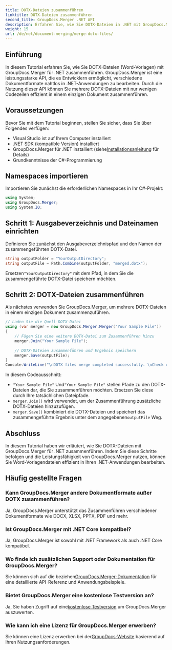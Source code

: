 ```yaml
---
title: DOTX-Dateien zusammenführen
linktitle: DOTX-Dateien zusammenführen
second_title: GroupDocs.Merger .NET API
description: Erfahren Sie, wie Sie DOTX-Dateien in .NET mit GroupDocs.Merger mühelos zusammenführen. Erweitern Sie Ihre Fähigkeiten zur Dokumentenbearbeitung.
weight: 15
url: /de/net/document-merging/merge-dotx-files/
---
```

## Einführung
In diesem Tutorial erfahren Sie, wie Sie DOTX-Dateien (Word-Vorlagen) mit GroupDocs.Merger für .NET zusammenführen. GroupDocs.Merger ist eine leistungsstarke API, die es Entwicklern ermöglicht, verschiedene Dokumentformate nahtlos in .NET-Anwendungen zu bearbeiten. Durch die Nutzung dieser API können Sie mehrere DOTX-Dateien mit nur wenigen Codezeilen effizient in einem einzigen Dokument zusammenführen.
## Voraussetzungen
Bevor Sie mit dem Tutorial beginnen, stellen Sie sicher, dass Sie über Folgendes verfügen:
- Visual Studio ist auf Ihrem Computer installiert
- .NET SDK (kompatible Version) installiert
-  GroupDocs.Merger für .NET installiert (siehe[Installationsanleitung](https://tutorials.groupdocs.com/merger/net/) für Details)
- Grundkenntnisse der C#-Programmierung

## Namespaces importieren
Importieren Sie zunächst die erforderlichen Namespaces in Ihr C#-Projekt:
```csharp
using System; 
using GroupDocs.Merger;
using System.IO;
```
## Schritt 1: Ausgabeverzeichnis und Dateinamen einrichten
Definieren Sie zunächst den Ausgabeverzeichnispfad und den Namen der zusammengeführten DOTX-Datei.
```csharp
string outputFolder = "YourOutputDirectory";
string outputFile = Path.Combine(outputFolder, "merged.dotx");
```
 Ersetzen`"YourOutputDirectory"` mit dem Pfad, in dem Sie die zusammengeführte DOTX-Datei speichern möchten.
## Schritt 2: DOTX-Dateien zusammenführen
Als nächstes verwenden Sie GroupDocs.Merger, um mehrere DOTX-Dateien in einem einzigen Dokument zusammenzuführen.
```csharp
// Laden Sie die Quell-DOTX-Datei
using (var merger = new GroupDocs.Merger.Merger("Your Sample File"))
{
    // Fügen Sie eine weitere DOTX-Datei zum Zusammenführen hinzu
    merger.Join("Your Sample File");
    
    // DOTX-Dateien zusammenführen und Ergebnis speichern
    merger.Save(outputFile);
}
Console.WriteLine("\nDOTX files merge completed successfully. \nCheck output in {0}", outputFolder);
```
In diesem Codeausschnitt:
- `"Your Sample File"` Und`"Your Sample File"` stellen Pfade zu den DOTX-Dateien dar, die Sie zusammenführen möchten. Ersetzen Sie diese durch Ihre tatsächlichen Dateipfade.
- `merger.Join()` wird verwendet, um der Zusammenführung zusätzliche DOTX-Dateien hinzuzufügen.
- `merger.Save()` kombiniert die DOTX-Dateien und speichert das zusammengeführte Ergebnis unter dem angegebenen`outputFile` Weg.

## Abschluss
In diesem Tutorial haben wir erläutert, wie Sie DOTX-Dateien mit GroupDocs.Merger für .NET zusammenführen. Indem Sie diese Schritte befolgen und die Leistungsfähigkeit von GroupDocs.Merger nutzen, können Sie Word-Vorlagendateien effizient in Ihren .NET-Anwendungen bearbeiten.

## Häufig gestellte Fragen
### Kann GroupDocs.Merger andere Dokumentformate außer DOTX zusammenführen?
Ja, GroupDocs.Merger unterstützt das Zusammenführen verschiedener Dokumentformate wie DOCX, XLSX, PPTX, PDF und mehr.
### Ist GroupDocs.Merger mit .NET Core kompatibel?
Ja, GroupDocs.Merger ist sowohl mit .NET Framework als auch .NET Core kompatibel.
### Wo finde ich zusätzlichen Support oder Dokumentation für GroupDocs.Merger?
 Sie können sich auf die beziehen[GroupDocs.Merger-Dokumentation](https://tutorials.groupdocs.com/merger/net/) für eine detaillierte API-Referenz und Anwendungsbeispiele.
### Bietet GroupDocs.Merger eine kostenlose Testversion an?
 Ja, Sie haben Zugriff auf eine[kostenlose Testversion](https://releases.groupdocs.com/) um GroupDocs.Merger auszuwerten.
### Wie kann ich eine Lizenz für GroupDocs.Merger erwerben?
 Sie können eine Lizenz erwerben bei der[GroupDocs-Website](https://purchase.groupdocs.com/buy) basierend auf Ihren Nutzungsanforderungen.
